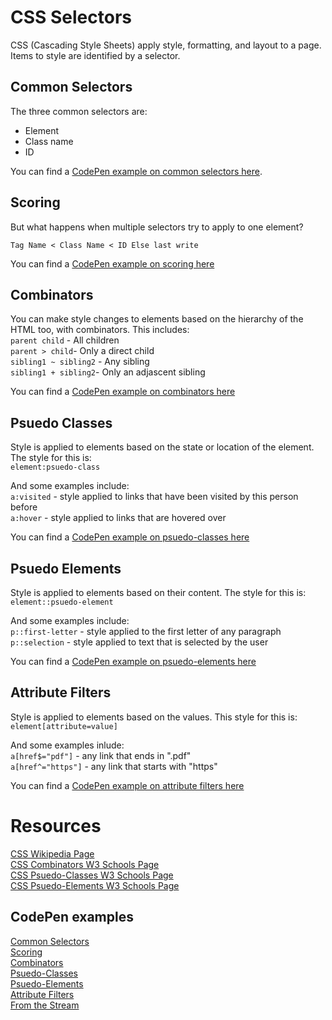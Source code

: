 # CSS Selectors
CSS (Cascading Style Sheets) apply style, formatting, and layout to a page. Items to style are identified by a selector. 

## Common Selectors
The three common selectors are:
- Element
- Class name
- ID

You can find a [CodePen example on common selectors here](https://codepen.io/GeekTrainer/pen/OJVwXgL?editors=1100).

## Scoring
But what happens when multiple selectors try to apply to one element?

`Tag Name < Class Name < ID Else last write`

You can find a [CodePen example on scoring here](https://codepen.io/sguthals/pen/xxGyzab?editors=1100)

## Combinators
You can make style changes to elements based on the hierarchy of the HTML too, with combinators. This includes:  
`parent child` - All children  
`parent > child`- Only a direct child  
`sibling1 ~ sibling2` - Any sibling   
`sibling1 + sibling2`- Only an adjascent sibling  

You can find a [CodePen example on combinators here](https://codepen.io/GeekTrainer/pen/eYNjdZj?editors=1100)

## Psuedo Classes
Style is applied to elements based on the state or location of the element. The style for this is:  
`element:psuedo-class`  

And some examples include:  
`a:visited` - style applied to links that have been visited by this person before  
`a:hover` - style applied to links that are hovered over  

You can find a [CodePen example on psuedo-classes here](https://codepen.io/GeekTrainer/pen/abOjmVr?editors=1100)

## Psuedo Elements
Style is applied to elements based on their content. The style for this is:  
`element::psuedo-element`  

And some examples include:  
`p::first-letter` - style applied to the first letter of any paragraph  
`p::selection` - style applied to text that is selected by the user  

You can find a [CodePen example on psuedo-elements here](https://codepen.io/GeekTrainer/pen/oNXMzJb?editors=1100)

## Attribute Filters
Style is applied to elements based on the values. This style for this is:  
`element[attribute=value]`

And some examples inlude:  
`a[href$="pdf"]` - any link that ends in ".pdf"  
`a[href^="https"]` - any link that starts with "https"  

You can find a [CodePen example on attribute filters here](https://codepen.io/GeekTrainer/pen/KKpBNYw?editors=1100)

# Resources
[CSS Wikipedia Page](https://en.wikipedia.org/wiki/Cascading_Style_Sheets)  
[CSS Combinators W3 Schools Page](https://www.w3schools.com/css/css_combinators.asp)  
[CSS Psuedo-Classes W3 Schools Page](https://www.w3schools.com/css/css_combinators.asp)  
[CSS Psuedo-Elements W3 Schools Page](https://www.w3schools.com/css/css_pseudo_elements.asp)  

## CodePen examples
[Common Selectors](https://codepen.io/GeekTrainer/pen/OJVwXgL?editors=1100)   
[Scoring](https://codepen.io/sguthals/pen/xxGyzab?editors=1100)  
[Combinators](https://codepen.io/GeekTrainer/pen/eYNjdZj?editors=1100)  
[Psuedo-Classes](https://codepen.io/GeekTrainer/pen/abOjmVr?editors=1100)  
[Psuedo-Elements](https://codepen.io/GeekTrainer/pen/oNXMzJb?editors=1100)  
[Attribute Filters](https://codepen.io/GeekTrainer/pen/KKpBNYw?editors=1100)  
[From the Stream](https://codepen.io/sguthals/pen/MWwPXXL?editors=1100)
